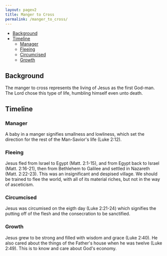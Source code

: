```yaml
---
layout: pagev2
title: Manger to Cross
permalink: /manger_to_cross/
---
```

- [Background](#background)
- [Timeline](#timeline)
  - [Manager](#manager)
  - [Fleeing](#fleeing)
  - [Circumcised](#circumcised)
  - [Growth](#growth)

## Background

The manger to cross represents the living of Jesus as the first God-man. The Lord chose this type of life, humbling himself even unto death. 

## Timeline

### Manager

A baby in a manger signifies smallness and lowliness, which set the direction for the rest of the Man-Savior's life (Luke 2:12).

### Fleeing

Jesus fled from Israel to Egypt (Matt. 2:1-15), and from Egypt back to Israel (Matt. 2:16-21), then from Bethlehem to Galilee and settled in Nazareth (Matt. 2:22-23). This was an insignificant and despised village. We should be trained to flee the world, with all of its material riches, but not in the way of asceticism.

### Circumcised

Jesus was circumised on the eigth day (Luke 2:21-24) which signifies the putting off of the flesh and the consecration to be sanctified.

### Growth

Jesus grew to be strong and filled with wisdom and grace (Luke 2:40). He also cared about the things of the Father's house when he was twelve (Luke 2:49). This is to know and care about God's economy.